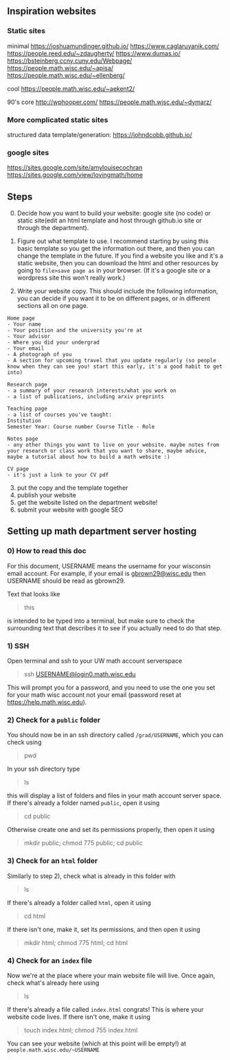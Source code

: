 ## Inspiration websites
### Static sites
minimal
https://joshuamundinger.github.io/
https://www.caglaruyanik.com/
https://people.reed.edu/~zdaugherty/
https://www.dumas.io/
https://bsteinberg.ccny.cuny.edu/Webpage/
https://people.math.wisc.edu/~apisa/
https://people.math.wisc.edu/~ellenberg/

cool
https://people.math.wisc.edu/~aekent2/

90's core
http://wphooper.com/
https://people.math.wisc.edu/~dymarz/

### More complicated static sites
structured data template/generation:
https://johndcobb.github.io/

### google sites
https://sites.google.com/site/amylouisecochran
https://sites.google.com/view/lovingmath/home


## Steps
0) Decide how you want to build your website: google site (no code) or static site(edit an html template and host through github.io site or through the department).
1) Figure out what template to use. I recommend starting by using this basic template so you get the information out there, and then you can change the template in the future. If you find a website you like and it's a static website, then you can download the html and other resources by going to `file>save page as` in your browser. (If it's a google site or a wordpress site this won't really work.)

2) Write your website copy. This should include the following information, you can decide if you want it to be on different pages, or in different sections all on one page.
```
Home page
- Your name
- Your position and the university you're at
- Your advisor
- Where you did your undergrad
- Your email 
- A photograph of you
- A section for upcoming travel that you update regularly (so people know when they can see you! start this early, it's a good habit to get into)

Research page
- a summary of your research interests/what you work on
- a list of publications, including arxiv preprints

Teaching page
- a list of courses you've taught: 
Institution
Semester Year: Course number Course Title - Role

Notes page
- any other things you want to live on your website. maybe notes from your research or class work that you want to share, maybe advice, maybe a tutorial about how to build a math website :) 

CV page
- it's just a link to your CV pdf
```
3) put the copy and the template together
4) publish your website
5) get the website listed on the department website!
6) submit your website with google SEO

## Setting up math department server hosting
### 0) How to read this doc
For this document, USERNAME means the username for your wisconsin email account. For example, if your email is gbrown29@wisc.edu then USERNAME should be read as gbrown29. 

Text that looks like 
> this 

is intended to be typed into a terminal, but make sure to check the surrounding text that describes it to see if you actually need to do that step. 

### 1) SSH
Open terminal and ssh to your UW math account serverspace

> ssh USERNAME@login0.math.wisc.edu

This will prompt you for a password, and you need to use the one you set for your math wisc account not your email (password reset at https://help.math.wisc.edu).

### 2) Check for a `public` folder

You should now be in an ssh directory called `/grad/USERNAME`, which you can check using

> pwd

In your ssh directory type 

> ls 

this will display a list of folders and files in your math account server space. If there's already a folder named `public`, open it using 

> cd public

Otherwise create one and set its permissions properly, then open it using 

> mkdir public; chmod 775 public; cd public

### 3) Check for an `html` folder

Similarly to step 2), check what is already in this folder with

> ls

If there's already a folder called `html`, open it using 

> cd html

If there isn't one, make it, set its permissions, and then open it using 

> mkdir html; chmod 775 html; cd html


### 4) Check for an `index` file

Now we're at the place where your main website file will live. Once again, check what's already here using 

> ls 

If there's already a file called `index.html` congrats! This is where your website code lives. If there isn't one, make it using 

> touch index.html; chmod 755 index.html 

You can see your website (which at this point will be empty!) at `people.math.wisc.edu/~USERNAME`

